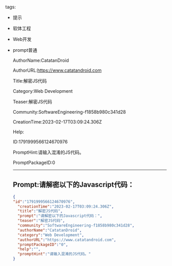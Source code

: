   tags: 
- 提示
- 软体工程
- Web开发
- prompt普通

  AuthorName:CatatanDroid

  AuthorURL:https://www.catatandroid.com

  Title:解密JS代码

  Category:Web Development

  Teaser:解密JS代码

  Community:SoftwareEngineering-f1858b980c341d28

  CreationTime:2023-02-17T03:09:24.306Z

  Help:

  ID:1791999566124670976

  PromptHint:请输入混淆的JS代码。

  PromptPackageID:0

  ---

  ## Prompt:请解密以下的Javascript代码：

  ```json
  {
  "id":"1791999566124670976",
    "creationTime":"2023-02-17T03:09:24.306Z",
    "title":"解密JS代码",
    "prompt":"请解密以下的Javascript代码：",
    "teaser":"解密JS代码",
    "community":"SoftwareEngineering-f1858b980c341d28",
    "authorName":"CatatanDroid",
    "category":"Web Development",
    "authorURL":"https://www.catatandroid.com",
    "promptPackageID":"0",
    "help":"",
    "promptHint":"请输入混淆的JS代码。"
  }
  ```
